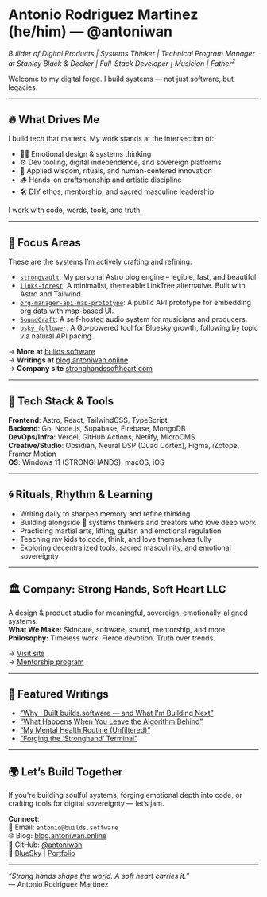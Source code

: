 # Antonio Rodriguez Martinez (he/him) — @antoniwan

_Builder of Digital Products | Systems Thinker | Technical Program Manager at Stanley Black & Decker | Full-Stack Developer | Musician | Father<sup>2</sup>_

Welcome to my digital forge. I build systems — not just software, but legacies.

---

## 🔥 What Drives Me

I build tech that matters. My work stands at the intersection of:

- ✊🏽 Emotional design & systems thinking  
- ⚙️ Dev tooling, digital independence, and sovereign platforms  
- 🧠 Applied wisdom, rituals, and human-centered innovation  
- 🪵 Hands-on craftsmanship and artistic discipline  
- 🛠️ DIY ethos, mentorship, and sacred masculine leadership  

I work with code, words, tools, and truth.

---

## 🧭 Focus Areas

These are the systems I’m actively crafting and refining:

- [`strongvault`](https://github.com/antoniwan/strongvault): My personal Astro blog engine – legible, fast, and beautiful.  
- [`links-forest`](https://github.com/antoniwan/links-forest): A minimalist, themeable LinkTree alternative. Built with Astro and Tailwind.  
- [`org-manager-api-map-prototype`](https://github.com/antoniwan/org-manager-api-map-prototype): A public API prototype for embedding org data with map-based UI.  
- [`SoundCraft`](https://github.com/antoniwan/SoundCraft): A self-hosted audio system for musicians and producers.  
- [`bsky_follower`](https://github.com/antoniwan/bsky_follower): A Go-powered tool for Bluesky growth, following by topic via natural API pacing.  

→ **More at** [builds.software](https://builds.software)  
→ **Writings at** [blog.antoniwan.online](https://blog.antoniwan.online)  
→ **Company site** [stronghandssoftheart.com](https://stronghandssoftheart.com)

---

## 🧰 Tech Stack & Tools

**Frontend**: Astro, React, TailwindCSS, TypeScript  
**Backend**: Go, Node.js, Supabase, Firebase, MongoDB  
**DevOps/Infra**: Vercel, GitHub Actions, Netlify, MicroCMS  
**Creative/Studio**: Obsidian, Neural DSP (Quad Cortex), Figma, iZotope, Framer Motion  
**OS**: Windows 11 (STRONGHANDS), macOS, iOS  

---

## 🌀 Rituals, Rhythm & Learning

- Writing daily to sharpen memory and refine thinking  
- Building alongside 🧠 systems thinkers and creators who love deep work  
- Practicing martial arts, lifting, guitar, and emotional regulation  
- Teaching my kids to code, think, and love themselves fully  
- Exploring decentralized tools, sacred masculinity, and emotional sovereignty  

---

## 🏛️ Company: Strong Hands, Soft Heart LLC

A design & product studio for meaningful, sovereign, emotionally-aligned systems.  
**What We Make:** Skincare, software, sound, mentorship, and more.  
**Philosophy:** Timeless work. Fierce devotion. Truth over trends.

→ [Visit site](https://stronghandssoftheart.com)  
→ [Mentorship program](https://stronghandssoftheart.com/#mentorship)

---

## 📝 Featured Writings

- [“Why I Built builds.software — and What I'm Building Next”](https://blog.antoniwan.online/posts/why-i-built-builds-software)  
- [“What Happens When You Leave the Algorithm Behind”](https://blog.antoniwan.online/posts/leaving-the-algorithm)  
- [“My Mental Health Routine (Unfiltered)”](https://blog.antoniwan.online/posts/mental-health-routine)  
- [“Forging the ‘Stronghand’ Terminal”](https://blog.antoniwan.online/posts/stronghand-terminal)

---

## 🌍 Let’s Build Together

If you're building soulful systems, forging emotional depth into code, or crafting tools for digital sovereignty — let’s jam.

**Connect**:  
📨 Email: `antonio@builds.software`  
🌐 Blog: [blog.antoniwan.online](https://blog.antoniwan.online)  
📘 GitHub: [@antoniwan](https://github.com/antoniwan)  
🔗 [BlueSky](https://bsky.app/profile/antoniwan.online) | [Portfolio](https://builds.software)

---

_“Strong hands shape the world. A soft heart carries it.”_  
— Antonio Rodriguez Martinez

